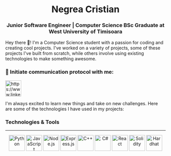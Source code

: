 <h1 align="center">Negrea Cristian</h1>

<h3 align="center">Junior Software Engineer | Computer Science BSc Graduate at West University of Timisoara</h3>

Hey there 👋! I'm a Computer Science student with a passion for coding and creating cool projects. I've worked on a variety of projects, some of these projects I've built from scratch, while others involve using existing technologies to make something awesome.

<h3 align="left">🔗 Initiate communication protocol with me: </h3>
<p align="left">
<a href="https://www.linkedin.com/in/cristian-negrea/" target="blank"> <img align="center" src="https://cdn.jsdelivr.net/gh/devicons/devicon@latest/icons/linkedin/linkedin-original.svg" alt="https://www.linkedin.com/in/cristian-negrea/" width="50px" /></a>
</p>

I'm always excited to learn new things and take on new challenges. Here are some of the technologies I have used in my projects:

### Technologies & Tools
---

<p align="center">
<img alt="Python" width="50px" src="https://cdn.jsdelivr.net/gh/devicons/devicon@latest/icons/python/python-original.svg" />
<img alt="JavaScript" width="50px" src="https://cdn.jsdelivr.net/gh/devicons/devicon@latest/icons/javascript/javascript-original.svg" />
<img alt="Node.js" width="50px" src="https://cdn.jsdelivr.net/gh/devicons/devicon@latest/icons/nodejs/nodejs-original-wordmark.svg" />
<img alt="Express.js" width="50px" src="https://cdn.jsdelivr.net/gh/devicons/devicon@latest/icons/express/express-original-wordmark.svg" />
<img alt="C++" width="50px" src="https://cdn.jsdelivr.net/gh/devicons/devicon@latest/icons/cplusplus/cplusplus-original.svg" />
<img alt="C#" width="50px" src="https://cdn.jsdelivr.net/gh/devicons/devicon@latest/icons/csharp/csharp-original.svg" />
<img alt="React" width="50px" src="https://cdn.jsdelivr.net/gh/devicons/devicon@latest/icons/react/react-original.svg" />
<img alt="Solidity" width="50px" src="https://cdn.jsdelivr.net/gh/devicons/devicon@latest/icons/solidity/solidity-original.svg" />
<img alt="Hardhat" width="50px" src="https://cdn.jsdelivr.net/gh/devicons/devicon@latest/icons/hardhat/hardhat-original.svg" />
</p>
